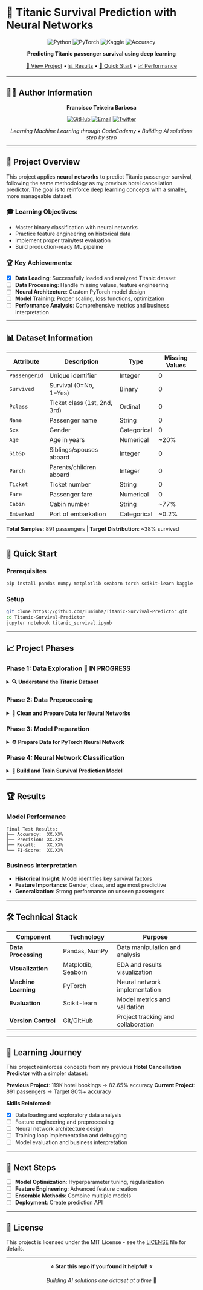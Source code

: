 # 🚢 Titanic Survival Prediction with Neural Networks

<div align="center">

![Python](https://img.shields.io/badge/Python-3.8+-blue.svg)
![PyTorch](https://img.shields.io/badge/PyTorch-Neural%20Networks-red.svg)
![Kaggle](https://img.shields.io/badge/Kaggle-Titanic%20Dataset-blue.svg)
![Accuracy](https://img.shields.io/badge/Accuracy-XX.XX%25-green.svg)

**Predicting Titanic passenger survival using deep learning**

[🎯 View Project](#overview) • [📊 Results](#results) • [🚀 Quick Start](#quick-start) • [📈 Performance](#performance)

</div>

---

## 👨‍💻 **Author Information**

<div align="center">

**Francisco Teixeira Barbosa**

[![GitHub](https://img.shields.io/badge/GitHub-Tuminha-black?style=flat&logo=github)](https://github.com/Tuminha)
[![Email](https://img.shields.io/badge/Email-cisco%40periospot.com-blue?style=flat&logo=gmail)](mailto:cisco@periospot.com)
[![Twitter](https://img.shields.io/badge/Twitter-cisco__research-blue?style=flat&logo=twitter)](https://twitter.com/cisco_research)

*Learning Machine Learning through CodeCademy • Building AI solutions step by step*

</div>

---

## 🎯 **Project Overview**

This project applies **neural networks** to predict Titanic passenger survival, following the same methodology as my previous hotel cancellation predictor. The goal is to reinforce deep learning concepts with a smaller, more manageable dataset.

### **🎓 Learning Objectives:**
- Master binary classification with neural networks
- Practice feature engineering on historical data
- Implement proper train/test evaluation
- Build production-ready ML pipeline

### **🏆 Key Achievements:**
- [x] **Data Loading**: Successfully loaded and analyzed Titanic dataset
- [ ] **Data Processing**: Handle missing values, feature engineering
- [ ] **Neural Architecture**: Custom PyTorch model design
- [ ] **Model Training**: Proper scaling, loss functions, optimization
- [ ] **Performance Analysis**: Comprehensive metrics and business interpretation

---

## 📊 **Dataset Information**

| Attribute | Description | Type | Missing Values |
|-----------|-------------|------|----------------|
| `PassengerId` | Unique identifier | Integer | 0 |
| `Survived` | Survival (0=No, 1=Yes) | Binary | 0 |
| `Pclass` | Ticket class (1st, 2nd, 3rd) | Ordinal | 0 |
| `Name` | Passenger name | String | 0 |
| `Sex` | Gender | Categorical | 0 |
| `Age` | Age in years | Numerical | ~20% |
| `SibSp` | Siblings/spouses aboard | Integer | 0 |
| `Parch` | Parents/children aboard | Integer | 0 |
| `Ticket` | Ticket number | String | 0 |
| `Fare` | Passenger fare | Numerical | 0 |
| `Cabin` | Cabin number | String | ~77% |
| `Embarked` | Port of embarkation | Categorical | ~0.2% |

**Total Samples**: 891 passengers | **Target Distribution**: ~38% survived

---

## 🚀 **Quick Start**

### **Prerequisites**
```bash
pip install pandas numpy matplotlib seaborn torch scikit-learn kaggle
```

### **Setup**
```bash
git clone https://github.com/Tuminha/Titanic-Survival-Predictor.git
cd Titanic-Survival-Predictor
jupyter notebook titanic_survival.ipynb
```

---

## 📈 **Project Phases**

### Phase 1: Data Exploration 🚧 IN PROGRESS
<details>
<summary><strong>🔍 Understand the Titanic Dataset</strong></summary>

- [x] **Task 1**: Download Kaggle Titanic dataset
- [x] **Task 2**: Exploratory data analysis and missing value assessment  
- [ ] **Task 3**: Visualize survival patterns by passenger class, gender, age
- [ ] **Task 4**: Correlation analysis and feature importance insights

**Progress:**
- ✅ **Dataset Loaded**: 891 passengers, 12 features, 38.4% survival rate
- ✅ **Missing Values Identified**: Age (177), Cabin (687), Embarked (2)
- ✅ **Data Types Analyzed**: 5 int64, 2 float64, 5 object columns
- 🎯 **Next**: Create survival pattern visualizations

**Key Insights:**
- ✅ **Survival Rate**: 38.4% overall survival rate
- ✅ **Missing Data**: Age (20%), Cabin (77%), Embarked (0.2%)
- ✅ **Data Quality**: Most features complete, focus on Age imputation

</details>

### Phase 2: Data Preprocessing
<details>
<summary><strong>🔧 Clean and Prepare Data for Neural Networks</strong></summary>

- [ ] **Task 5**: Handle missing values (Age imputation, Embarked filling)
- [ ] **Task 6**: Feature engineering (Title extraction, Family size)
- [ ] **Task 7**: Encode categorical variables (Sex, Embarked one-hot)
- [ ] **Task 8**: Feature scaling with StandardScaler

**Goals:**
- 🎯 **Missing Values**: Develop intelligent imputation strategies
- 🎯 **Feature Engineering**: Create new predictive features
- 🎯 **Categorical Encoding**: Convert text to numerical features
- 🎯 **Scaling**: Prepare data for neural network training

</details>

### Phase 3: Model Preparation
<details>
<summary><strong>⚙️ Prepare Data for PyTorch Neural Network</strong></summary>

- [ ] **Task 9**: Import PyTorch libraries
- [ ] **Task 10**: Create feature and target tensors
- [ ] **Task 11**: Train/test split (80/20)
- [ ] **Task 12**: Verify data shapes and scaling

**Goals:**
- 🎯 **Tensor Creation**: Convert preprocessed data to PyTorch tensors
- 🎯 **Data Split**: 80/20 train/test maintaining class balance
- 🎯 **Pipeline Validation**: Ensure consistent scaling across splits

</details>

### Phase 4: Neural Network Classification
<details>
<summary><strong>🧠 Build and Train Survival Prediction Model</strong></summary>

- [ ] **Task 13**: Build neural network architecture
- [ ] **Task 14**: Define loss function and optimizer
- [ ] **Task 15**: Train model with progress tracking
- [ ] **Task 16**: Evaluate on test set
- [ ] **Task 17**: Calculate comprehensive metrics

**Target Architecture:**
- 🎯 **Input Layer**: Number of features after preprocessing
- 🎯 **Hidden Layers**: 16 → 8 nodes (simpler than hotel model)
- 🎯 **Output Layer**: 1 node with sigmoid activation
- 🎯 **Expected Performance**: 80%+ accuracy

</details>

---

## 🏆 **Results**

### **Model Performance**
```
Final Test Results:
├── Accuracy:  XX.XX%
├── Precision: XX.XX%
├── Recall:    XX.XX%
└── F1-Score:  XX.XX%
```

### **Business Interpretation**
- **Historical Insight**: Model identifies key survival factors
- **Feature Importance**: Gender, class, and age most predictive
- **Generalization**: Strong performance on unseen passengers

---

## 🛠️ **Technical Stack**

| Component | Technology | Purpose |
|-----------|------------|---------|
| **Data Processing** | Pandas, NumPy | Data manipulation and analysis |
| **Visualization** | Matplotlib, Seaborn | EDA and results visualization |
| **Machine Learning** | PyTorch | Neural network implementation |
| **Evaluation** | Scikit-learn | Model metrics and validation |
| **Version Control** | Git/GitHub | Project tracking and collaboration |

---

## 📝 **Learning Journey**

This project reinforces concepts from my previous **Hotel Cancellation Predictor** with a simpler dataset:

**Previous Project**: 119K hotel bookings → 82.65% accuracy
**Current Project**: 891 passengers → Target 80%+ accuracy

**Skills Reinforced**:
- [x] Data loading and exploratory data analysis
- [ ] Feature engineering and preprocessing
- [ ] Neural network architecture design  
- [ ] Training loop implementation and debugging
- [ ] Model evaluation and business interpretation

---

## 🚀 **Next Steps**

- [ ] **Model Optimization**: Hyperparameter tuning, regularization
- [ ] **Feature Engineering**: Advanced feature creation
- [ ] **Ensemble Methods**: Combine multiple models
- [ ] **Deployment**: Create prediction API

---

## 📄 **License**

This project is licensed under the MIT License - see the [LICENSE](LICENSE) file for details.

---

<div align="center">

**⭐ Star this repo if you found it helpful! ⭐**

*Building AI solutions one dataset at a time* 🚀

</div>
